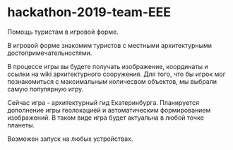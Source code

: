 # hackathon-2019-team-EEE
Помощь туристам в игровой форме.

В игровой форме знакомим туристов с местными архитектурными достопримечательностями.

В процессе игры вы будете получать изображение, координаты и ссылки на wiki архитектурного сооружения.
Для того, что бы игрок мог познакомиться с максимальным количесвом объектов, мы выбрали самую популярную игру.

Сейчас игра - архитектурный гид Екатеринбурга.
Планируется дополнение игры геолокацией и автоматическим формированием изображений. В таком виде игра будет актуальна в любой точке планеты.

Возможен запуск на любых устройствах.
